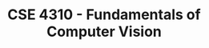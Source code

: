 ---
title: "CSE 4310 - Fundamentals of Computer Vision"
description: "Covers basic concepts in computer vision, including image formation, image filtering, feature extraction, stereo vision, and object recognition."
draft: false
type: course-detail
term: Spring 2025
lastmod: 2025-01-10T00:00:00Z
---